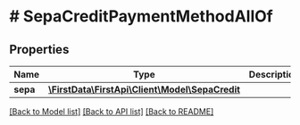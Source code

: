 # # SepaCreditPaymentMethodAllOf

## Properties

Name | Type | Description | Notes
------------ | ------------- | ------------- | -------------
**sepa** | [**\FirstData\FirstApi\Client\Model\SepaCredit**](SepaCredit.md) |  | 

[[Back to Model list]](../../README.md#documentation-for-models) [[Back to API list]](../../README.md#documentation-for-api-endpoints) [[Back to README]](../../README.md)


